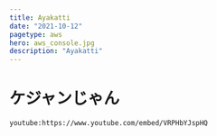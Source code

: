 ```yaml
---
title: Ayakatti
date: "2021-10-12"
pagetype: aws
hero: aws_console.jpg
description: "Ayakatti"
---
```


# ケジャンじゃん
`youtube:https://www.youtube.com/embed/VRPHbYJspHQ`